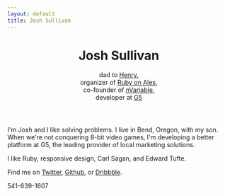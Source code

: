 ```yaml
---
layout: default
title: Josh Sullivan
---
```

 <header>
   <h1> Josh Sullivan</h1>
   <p class="light">
     dad to <a href="">Henry</a>,
     <br />
     organizer of <a href="http://ruby.onales.com">Ruby on Ales</a>,
     <br />
     co-founder of <a href="http://nvariable.com">nVariable</a>,
     <br />developer at <a href="http://twitter.com/#!/g5platform">G5</a>
   </p>
 </header>

I'm Josh and I like solving problems. I live in Bend, Oregon, with my son. When we're not conquering 8-bit video games, I'm developing a better platform at G5, the leading provider of local marketing solutions.

I like Ruby, responsive design, Carl Sagan, and Edward Tufte.

Find me on [Twitter](http://twitter.com/jsullivandigs), [Github](http://github.com/jsullivan), or [Dribbble](http://dribbble.com/jsullivandigs).

541-639-1607